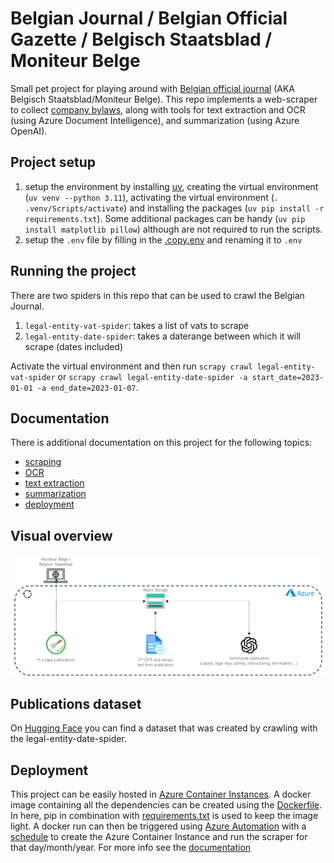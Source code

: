 # Belgian Journal / Belgian Official Gazette / Belgisch Staatsblad / Moniteur Belge
Small pet project for playing around with [Belgian official journal](https://www.ejustice.just.fgov.be/cgi_tsv_pub/welcome.pl) (AKA Belgisch Staatsblad/Moniteur Belge). This repo implements a web-scraper to collect [company bylaws](https://corporatefinanceinstitute.com/resources/management/company-bylaws/), along with tools for text extraction and OCR (using Azure Document Intelligence), and summarization (using Azure OpenAI).

## Project setup
1. setup the environment by installing [uv](https://docs.astral.sh/uv/getting-started/installation/#installing-uv), creating the virtual environment (`uv venv --python 3.11`), activating the virtual environment (`. .venv/Scripts/activate`) and installing the packages (`uv pip install -r requirements.txt`). Some additional packages can be handy (`uv pip install matplotlib pillow`) although are not required to run the scripts.
2. setup the `.env` file by filling in the [.copy.env](.copy.env) and renaming it to `.env`

## Running the project
There are two spiders in this repo that can be used to crawl the Belgian Journal.
1. `legal-entity-vat-spider`: takes a list of vats to scrape
2. `legal-entity-date-spider`: takes a daterange between which it will scrape (dates included)

Activate the virtual environment and then run `scrapy crawl legal-entity-vat-spider` or `scrapy crawl legal-entity-date-spider -a start_date=2023-01-01 -a end_date=2023-01-07`.

## Documentation
There is additional documentation on this project for the following topics:
- [scraping](documentation/scraping.md)
- [OCR](documentation/ocr.md)
- [text extraction](documentation/extract_text.md)
- [summarization](documentation/summarize.md)
- [deployment](documentation/deployment.md)

## Visual overview
![](documentation/resources/solution.png)

## Publications dataset
On [Hugging Face](https://huggingface.co/datasets/guust-franssens/belgian-journal) you can find a dataset that was created by crawling with the legal-entity-date-spider.

## Deployment
This project can be easily hosted in [Azure Container Instances](https://learn.microsoft.com/en-gb/azure/container-instances/). A docker image containing all the dependencies can be created using the [Dockerfile](Dockerfile). In here, pip in combination with [requirements.txt](requirements.txt) is used to keep the image light.
A docker run can then be triggered using [Azure Automation](https://learn.microsoft.com/en-us/azure/automation/overview) with a 
[schedule](https://learn.microsoft.com/en-us/azure/automation/shared-resources/schedules) to create the Azure Container Instance and run the scraper for that day/month/year. For more info see the [documentation](documentation/deployment.md)
